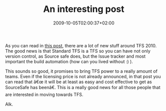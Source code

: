 ﻿---
title: "An interesting post"
description: ""
date: 2009-10-05T02:00:37+02:00
draft: false
tags: [Team Foundation Server]
categories: [Team Foundation Server]
---
As you can read in [this post](http://blogs.msdn.com/bharry/archive/2009/10/01/tfs-2010-for-sourcesafe-users.aspx), there are a lot of new stuff around TFS 2010. The good news is that Standard TFS is a TFS so you can have not only version control, as Source safe does, but the Issue tracker and most important the build automation (how can you lived without :) ).

This sounds so good, it promises to bring TFS power to a really amount of teams. Even if the licensing price is not already announced, in that post you can read that â€œ it will be at least as easy and cost effective to get as SourceSafe has beenâ€. This is a really good news for all those people that are interested in moving towards TFS.

Alk.
